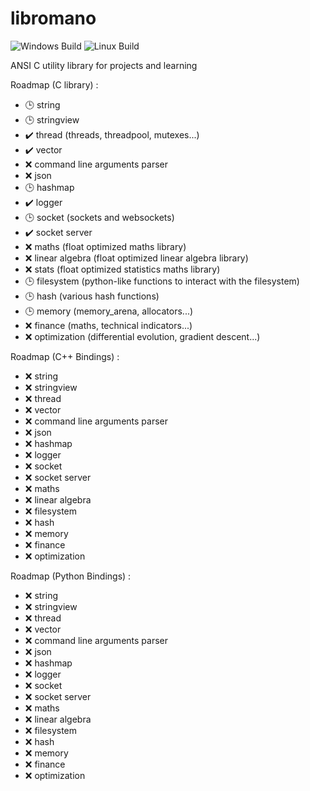 # libromano

![Windows Build](https://github.com/romainaugier/libromano/actions/workflows/build-windows.yml/badge.svg)
![Linux Build](https://github.com/romainaugier/libromano/actions/workflows/build-linux.yml/badge.svg)

ANSI C utility library for projects and learning

Roadmap (C library) :
- :clock3: string
- :clock3: stringview
- :heavy_check_mark: thread (threads, threadpool, mutexes...)
- :heavy_check_mark: vector
- :x: command line arguments parser
- :x: json
- :clock3: hashmap
- :heavy_check_mark: logger
- :clock3: socket (sockets and websockets)
- :heavy_check_mark: socket server
- :x: maths (float optimized maths library)
- :x: linear algebra (float optimized linear algebra library)
- :x: stats (float optimized statistics maths library)
- :clock3: filesystem (python-like functions to interact with the filesystem)
- :clock3: hash (various hash functions)
- :clock3: memory (memory_arena, allocators...)
- :x: finance (maths, technical indicators...)
- :x: optimization (differential evolution, gradient descent...)

Roadmap (C++ Bindings) :
- :x: string
- :x: stringview
- :x: thread
- :x: vector
- :x: command line arguments parser
- :x: json
- :x: hashmap
- :x: logger
- :x: socket
- :x: socket server
- :x: maths
- :x: linear algebra
- :x: filesystem
- :x: hash
- :x: memory
- :x: finance
- :x: optimization

Roadmap (Python Bindings) :
- :x: string
- :x: stringview
- :x: thread
- :x: vector
- :x: command line arguments parser
- :x: json
- :x: hashmap
- :x: logger
- :x: socket
- :x: socket server
- :x: maths
- :x: linear algebra
- :x: filesystem
- :x: hash
- :x: memory
- :x: finance
- :x: optimization
